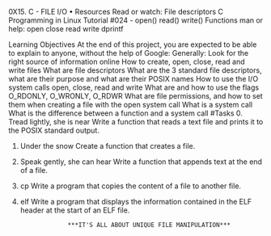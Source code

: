 0X15. C - FILE I/O
•	Resources Read or watch:
File descriptors C Programming in Linux Tutorial #024 - open() read() write() Functions man or help:
open close read write dprintf

Learning Objectives 
At the end of this project, you are expected to be able to explain to anyone, without the help of Google:
Generally: Look for the right source of information online How to create, open, close, read and write files What are file descriptors What are the 3 standard file descriptors, what are their purpose and what are their POSIX names How to use the I/O system calls open, close, read and write What are and how to use the flags O_RDONLY, O_WRONLY, O_RDWR What are file permissions, and how to set them when creating a file with the open system call What is a system call What is the difference between a function and a system call
#Tasks 
0. Tread lightly, she is near Write a function that reads a text file and prints it to the POSIX standard output.
1. Under the snow Create a function that creates a file.
2. Speak gently, she can hear Write a function that appends text at the end of a file.
3. cp Write a program that copies the content of a file to another file.
4. elf Write a program that displays the information contained in the ELF header at the start of an ELF file.
			
					***IT'S ALL ABOUT UNIQUE FILE MANIPULATION***
